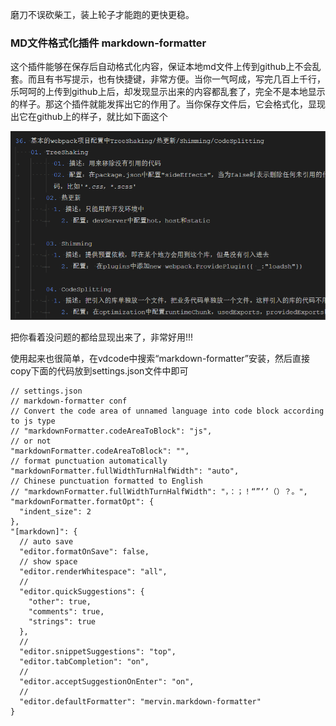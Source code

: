 磨刀不误砍柴工，装上轮子才能跑的更快更稳。

###  MD文件格式化插件  markdown-formatter 

这个插件能够在保存后自动格式化内容，保证本地md文件上传到github上不会乱套。而且有书写提示，也有快捷键，非常方便。当你一气呵成，写完几百上千行，乐呵呵的上传到github上后，却发现显示出来的内容都乱套了，完全不是本地显示的样子。那这个插件就能发挥出它的作用了。当你保存文件后，它会格式化，显现出它在github上的样子，就比如下面这个

![格式化后](./assets/md%E6%A0%BC%E5%BC%8F%E5%8C%96.png)

把你看着没问题的都给显现出来了，非常好用!!!

使用起来也很简单，在vdcode中搜索“markdown-formatter”安装，然后直接copy下面的代码放到settings.json文件中即可

```
// settings.json
// markdown-formatter conf
// Convert the code area of unnamed language into code block according to js type
// "markdownFormatter.codeAreaToBlock": "js",
// or not
"markdownFormatter.codeAreaToBlock": "",
// format punctuation automatically
"markdownFormatter.fullWidthTurnHalfWidth": "auto",
// Chinese punctuation formatted to English
// "markdownFormatter.fullWidthTurnHalfWidth": "，：；！“”‘’（）？。",
"markdownFormatter.formatOpt": {
  "indent_size": 2
},
"[markdown]": {
  // auto save
  "editor.formatOnSave": false,
  // show space
  "editor.renderWhitespace": "all",
  // 
  "editor.quickSuggestions": {
    "other": true,
    "comments": true,
    "strings": true
  },
  // 
  "editor.snippetSuggestions": "top",
  "editor.tabCompletion": "on",
  // 
  "editor.acceptSuggestionOnEnter": "on",
  // 
  "editor.defaultFormatter": "mervin.markdown-formatter"
}
```

